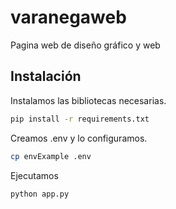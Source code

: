 # varanegaweb
Pagina web de diseño gráfico y web

## Instalación

Instalamos las bibliotecas necesarias.
```bash
pip install -r requirements.txt
```

Creamos .env y lo configuramos.
```bash
cp envExample .env
```

Ejecutamos
```bash
python app.py
```
